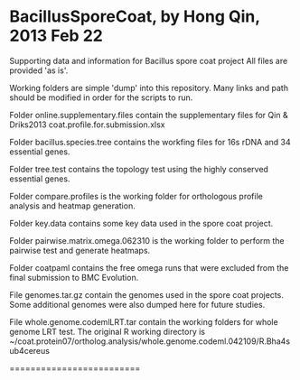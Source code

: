 BacillusSporeCoat, by Hong Qin, 2013 Feb 22
=================
Supporting data and information for Bacillus spore coat project
All files are provided 'as is'. 

Working folders are simple 'dump' into this repository. Many links and path should be modified 
in order for the scripts to run. 

Folder online.supplementary.files contain the supplementary files for Qin & Driks2013
 coat.profile.for.submission.xlsx

Folder bacillus.species.tree  contains the workfing files for 16s rDNA and 34 essential genes. 

Folder tree.test  contains the topology test using the highly conserved essential genes. 

Folder compare.profiles is the working folder for orthologous profile analysis and heatmap generation. 

Folder key.data contains some key data used in the spore coat project. 

Folder pairwise.matrix.omega.062310 is the working folder to perform the pairwise test and generate heatmaps. 

Folder coatpaml contains the free omega runs that were excluded from the final submission to BMC Evolution. 

File genomes.tar.gz contain the genomes used in the spore coat projects. Some additional genomes were also dumped here for future studies. 

File whole.genome.codemlLRT.tar contain the working folders for whole genome LRT test. 
The original R working directory is ~/coat.protein07/ortholog.analysis/whole.genome.codeml.042109/R.Bha4sub4cereus

=========================

